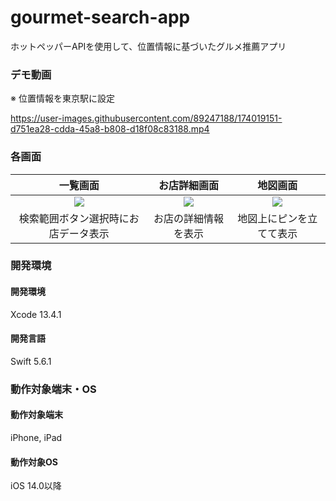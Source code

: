 # gourmet-search-app
ホットペッパーAPIを使用して、位置情報に基づいたグルメ推薦アプリ
 
### デモ動画
※ 位置情報を東京駅に設定

https://user-images.githubusercontent.com/89247188/174019151-d751ea28-cdda-45a8-b808-d18f08c83188.mp4

### 各画面
|一覧画面|お店詳細画面|地図画面|
|:---:|:---:|:---:|
|<img src = "https://user-images.githubusercontent.com/89247188/174014277-ac3769e6-28ea-40e5-9c76-2d556254358e.png">|<img src = "https://user-images.githubusercontent.com/89247188/174014297-bac1b7aa-b64a-429c-b4c3-e1fec5de77f5.png">|<img src = "https://user-images.githubusercontent.com/89247188/174014308-1f2761da-9f62-429f-ba3d-5072777acf1f.png">|
|検索範囲ボタン選択時にお店データ表示|お店の詳細情報を表示|地図上にピンを立てて表示|

### 開発環境
#### 開発環境
Xcode 13.4.1

#### 開発言語
Swift 5.6.1

### 動作対象端末・OS
#### 動作対象端末
iPhone, iPad

#### 動作対象OS
iOS 14.0以降
